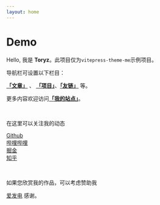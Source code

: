 ```yaml
---
layout: home
---
```


# Demo

Hello, 我是 **Toryz**。此项目仅为`vitepress-theme-me`示例项目。

导航栏可设置以下栏目：

[**「文章」**](/posts) 、 [**「项目」**](/projects)、[**「友链」**](/projects) 等。


更多内容欢迎访问[**「我的站点」**](https://toryz-me.netlify.app/)。

&nbsp;

在这里可以关注我的动态

<!-- you need to add unocss config to load these icons -->
<p>
  <a href="https://github.com/zhou-tao"><ClientOnly><div i-ri-github-fill /></ClientOnly> Github</a>&nbsp;&nbsp;
  <a href="https://space.bilibili.com/363188441"><ClientOnly><div i-ri-bilibili-fill /></ClientOnly> 哔哩哔哩</a>&nbsp;&nbsp;
  <a href="https://juejin.cn/user/3532106417578552"><ClientOnly><div i-simple-icons-juejin /></ClientOnly> 掘金</a>&nbsp;&nbsp;
  <a href="https://www.zhihu.com/people/guo-fu-di-yi-gua-pi"><ClientOnly><div i-simple-icons-zhihu /></ClientOnly> 知乎</a>
</p>
&nbsp;

如果您欣赏我的作品，可以考虑赞助我 <a href="https://afdian.net/a/toryz/plan"><ClientOnly><div i-carbon-lightning /></ClientOnly>爱发电</a> 感谢。